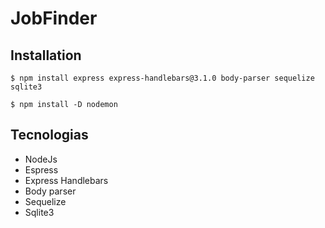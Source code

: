 # JobFinder

## Installation
`$ npm install express express-handlebars@3.1.0 body-parser sequelize sqlite3 `

`$ npm install -D nodemon`

## Tecnologias

- NodeJs
- Espress
- Express Handlebars
- Body parser
- Sequelize
- Sqlite3